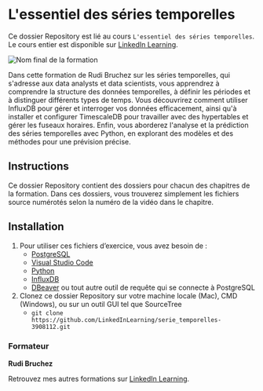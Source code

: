 #  L'essentiel des séries temporelles

Ce dossier Repository est lié au cours `L'essentiel des séries temporelles`. Le cours entier est disponible sur [LinkedIn Learning][lil-course-url].

![Nom final de la formation][lil-thumbnail-url] 

Dans cette formation de Rudi Bruchez sur les séries temporelles, qui s'adresse aux data analysts et data scientists, vous apprendrez à comprendre la structure des données temporelles, à définir les périodes et à distinguer différents types de temps. Vous découvrirez comment utiliser InfluxDB pour gérer et interroger vos données efficacement, ainsi qu'à installer et configurer TimescaleDB pour travailler avec des hypertables et gérer les fuseaux horaires. Enfin, vous aborderez l'analyse et la prédiction des séries temporelles avec Python, en explorant des modèles et des méthodes pour une prévision précise.		

## Instructions

Ce dossier Repository contient des dossiers pour chacun des chapitres de la formation. Dans ces dossiers, vous trouverez simplement les fichiers source numérotés selon la numéro de la vidéo dans le chapitre.

## Installation

1. Pour utiliser ces fichiers d’exercice, vous avez besoin de : 
   - [PostgreSQL](https://www.postgresql.org/download/) 
   - [Visual Studio Code](https://code.visualstudio.com/download)
   - [Python](https://www.python.org/downloads/)
   - [InfluxDB](https://www.influxdata.com/downloads/)
   - [DBeaver](https://dbeaver.io/) ou tout autre outil de requête qui se connecte à PostgreSQL
2. Clonez ce dossier Repository sur votre machine locale (Mac), CMD (Windows), ou sur un outil GUI tel que SourceTree
   - `git clone https://github.com/LinkedInLearning/serie_temporelles-3908112.git`

### Formateur

**Rudi Bruchez** 

 Retrouvez mes autres formations sur [LinkedIn Learning][lil-URL-trainer].

[0]: # (Replace these placeholder URLs with actual course URLs)
[lil-course-url]: https://www.linkedin.com
[lil-thumbnail-url]: https:
[lil-URL-trainer]: https://www.linkedin.com/learning/instructors/rudi-bruchez

[1]: # (End of FR-Instruction ###############################################################################################)

